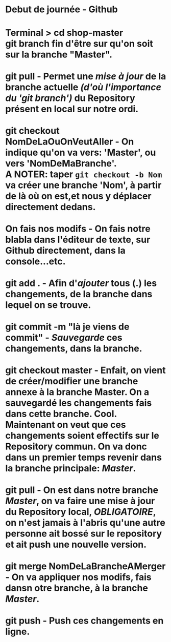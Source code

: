 # Debut de journée - Github

Terminal > cd shop-master <br/>
**git branch** fin d'être sur qu'on soit sur la branche "Master".<br/>
<br/>
**git pull** - Permet une *mise à jour* de la branche actuelle *(d'où l'importance du 'git branch')* du Repository présent en local sur notre ordi.<br/>
<br/>
**git checkout NomDeLaOuOnVeutAller** - On indique qu'on va vers: 'Master', ou vers 'NomDeMaBranche'. <br/>
A NOTER: taper `git checkout -b Nom` va créer une branche 'Nom', à partir de là où on est,et nous y déplacer directement dedans.<br/>
<br/>
**On fais nos modifs** - On fais notre blabla dans l'éditeur de texte, sur Github directement, dans la console...etc.<br/>
<br/>
**git add .** - Afin d'*ajouter* tous (.) les changements, de la branche dans lequel on se trouve.<br/>
<br/>
**git commit -m "là je viens de commit"** - *Sauvegarde* ces changements, dans la branche.<br/>
<br/>
**git checkout master** - Enfait, on vient de créer/modifier une branche annexe à la branche Master. On a sauvegardé les changements fais dans cette branche. Cool. Maintenant on veut que ces changements soient effectifs sur le Repository commun. On va donc dans un premier temps revenir dans la branche principale: *Master*.<br/>
<br/>
**git pull** - On est dans notre branche *Master*, on va faire une mise à jour du Repository local, _**OBLIGATOIRE**_, on n'est jamais à l'abris qu'une autre personne ait bossé sur le repository et ait push une nouvelle version.<br/>
<br/>
**git merge NomDeLaBrancheAMerger** - On va appliquer nos modifs, fais dansn otre branche, à la branche *Master*.<br/>
<br/>
**git push** - Push ces changements en ligne.<br/>
<br/>
<br/>
===============================================================




